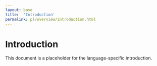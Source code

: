```yaml
---
layout: base
title:  'Introduction'
permalink: pl/overview/introduction.html
---
```


# Introduction

This document is a placeholder for the language-specific introduction.
